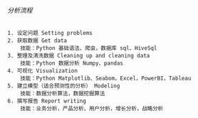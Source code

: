###### 分析流程
    1. 设定问题 Setting problems
    2. 获取数据 Get data
        技能：Python 基础语法、爬虫，数据库 sql、HiveSql
    3. 整理及清洗数据 Cleaning up and cleaning data
        技能：Python 数据分析 Numpy、pandas
    4. 可视化 Visualization
        技能：Python Matplotlib、Seabom，Excel，PowerBI，Tableau
    5. 建立模型（适合预测性的分析） Modeling
        技能：数据分析算法，数据挖掘算法
    6. 撰写报告 Report writing
        技能：业务分析，产品分析，用户分析，增长分析，战略分析

